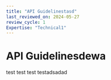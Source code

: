 ```yaml
---
title: "API Guidelinestasd"
last_reviewed_on: 2024-05-27
review_cycle: 1
Expertise: "Technical1"
---
```

# API Guidelinesdewa

test test test testadsadad

